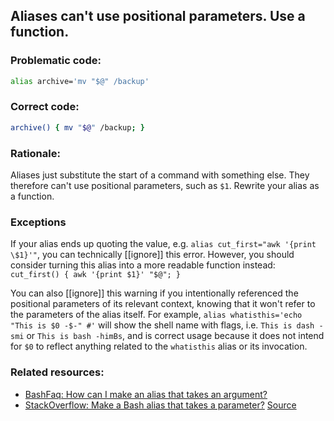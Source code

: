 ## Aliases can't use positional parameters. Use a function.

### Problematic code:

```sh
alias archive='mv "$@" /backup'
```

### Correct code:

```sh
archive() { mv "$@" /backup; }

```

### Rationale:

Aliases just substitute the start of a command with something else. They therefore can't use positional parameters, such as `$1`. Rewrite your alias as a function.

### Exceptions

If your alias ends up quoting the value, e.g. `alias cut_first="awk '{print \$1}'"`, you can technically [[ignore]] this error. However, you should consider turning this alias into a more readable function instead: `cut_first() { awk '{print $1}' "$@"; }`

You can also [[ignore]] this warning if you intentionally referenced the positional parameters of its relevant context, knowing that it won't refer to the parameters of the alias itself. For example, `alias whatisthis='echo "This is $0 -$-" #'` will show the shell name with flags, i.e. `This is dash -smi` or `This is bash -himBs`, and is correct usage because it does not intend for `$0` to reflect anything related to the `whatisthis` alias or its invocation.


### Related resources:

* [BashFaq: How can I make an alias that takes an argument?](https://mywiki.wooledge.org/BashFAQ/080)
* [StackOverflow: Make a Bash alias that takes a parameter?](https://stackoverflow.com/questions/7131670/make-a-bash-alias-that-takes-a-parameter)
[Source](https://github.com/koalaman/shellcheck/wiki/SC2142)

